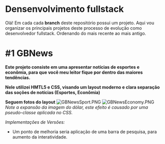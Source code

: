 # Densenvolvimento fullstack
Olá! Em cada cada **branch** deste repositório possui um projeto. Aqui vou organizar os principais projetos deste processo de evolução como desenvolvedor fullstack. Ordenando do mais recente ao mais antigo.

# #1 GBNews 
**Este projeto consiste em uma apresentar notícias de esportes e econômia, para que você meu leitor fique por dentro das maiores tendências.**
  
**Nele utilizei HMTL5 e CSS, visando um layout moderno e clara separação das soções de notícias (Esportes, Econômia)**
  
**Seguem fotos do layout**
![GBNewsSport.PNG](https://github.com/user-attachments/assets/094e6103-3fd1-40e7-8b11-f645f8b6e66f)
![GBNewsEconomy.PNG](https://github.com/user-attachments/assets/66221676-d371-4dc0-a486-1eb9efa9e3db)
*Note a expansão da imagem do dólar, este efeito é causado por uma pseudo-classe aplicada no CSS.*

*Implementações de Versões:*
  * Um ponto de melhoria seria aplicação de uma barra de pesquisa, para aumento da interatividade.

